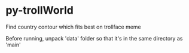 # py-trollWorld
Find country contour which fits best on trollface meme


Before running, unpack 'data' folder so that it's in the same directory as 'main'
